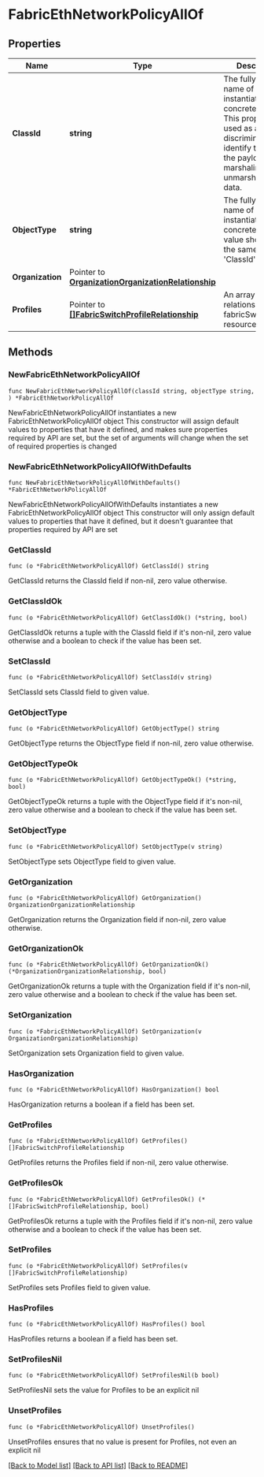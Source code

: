 # FabricEthNetworkPolicyAllOf

## Properties

Name | Type | Description | Notes
------------ | ------------- | ------------- | -------------
**ClassId** | **string** | The fully-qualified name of the instantiated, concrete type. This property is used as a discriminator to identify the type of the payload when marshaling and unmarshaling data. | [default to "fabric.EthNetworkPolicy"]
**ObjectType** | **string** | The fully-qualified name of the instantiated, concrete type. The value should be the same as the &#39;ClassId&#39; property. | [default to "fabric.EthNetworkPolicy"]
**Organization** | Pointer to [**OrganizationOrganizationRelationship**](organization.Organization.Relationship.md) |  | [optional] 
**Profiles** | Pointer to [**[]FabricSwitchProfileRelationship**](fabric.SwitchProfile.Relationship.md) | An array of relationships to fabricSwitchProfile resources. | [optional] 

## Methods

### NewFabricEthNetworkPolicyAllOf

`func NewFabricEthNetworkPolicyAllOf(classId string, objectType string, ) *FabricEthNetworkPolicyAllOf`

NewFabricEthNetworkPolicyAllOf instantiates a new FabricEthNetworkPolicyAllOf object
This constructor will assign default values to properties that have it defined,
and makes sure properties required by API are set, but the set of arguments
will change when the set of required properties is changed

### NewFabricEthNetworkPolicyAllOfWithDefaults

`func NewFabricEthNetworkPolicyAllOfWithDefaults() *FabricEthNetworkPolicyAllOf`

NewFabricEthNetworkPolicyAllOfWithDefaults instantiates a new FabricEthNetworkPolicyAllOf object
This constructor will only assign default values to properties that have it defined,
but it doesn't guarantee that properties required by API are set

### GetClassId

`func (o *FabricEthNetworkPolicyAllOf) GetClassId() string`

GetClassId returns the ClassId field if non-nil, zero value otherwise.

### GetClassIdOk

`func (o *FabricEthNetworkPolicyAllOf) GetClassIdOk() (*string, bool)`

GetClassIdOk returns a tuple with the ClassId field if it's non-nil, zero value otherwise
and a boolean to check if the value has been set.

### SetClassId

`func (o *FabricEthNetworkPolicyAllOf) SetClassId(v string)`

SetClassId sets ClassId field to given value.


### GetObjectType

`func (o *FabricEthNetworkPolicyAllOf) GetObjectType() string`

GetObjectType returns the ObjectType field if non-nil, zero value otherwise.

### GetObjectTypeOk

`func (o *FabricEthNetworkPolicyAllOf) GetObjectTypeOk() (*string, bool)`

GetObjectTypeOk returns a tuple with the ObjectType field if it's non-nil, zero value otherwise
and a boolean to check if the value has been set.

### SetObjectType

`func (o *FabricEthNetworkPolicyAllOf) SetObjectType(v string)`

SetObjectType sets ObjectType field to given value.


### GetOrganization

`func (o *FabricEthNetworkPolicyAllOf) GetOrganization() OrganizationOrganizationRelationship`

GetOrganization returns the Organization field if non-nil, zero value otherwise.

### GetOrganizationOk

`func (o *FabricEthNetworkPolicyAllOf) GetOrganizationOk() (*OrganizationOrganizationRelationship, bool)`

GetOrganizationOk returns a tuple with the Organization field if it's non-nil, zero value otherwise
and a boolean to check if the value has been set.

### SetOrganization

`func (o *FabricEthNetworkPolicyAllOf) SetOrganization(v OrganizationOrganizationRelationship)`

SetOrganization sets Organization field to given value.

### HasOrganization

`func (o *FabricEthNetworkPolicyAllOf) HasOrganization() bool`

HasOrganization returns a boolean if a field has been set.

### GetProfiles

`func (o *FabricEthNetworkPolicyAllOf) GetProfiles() []FabricSwitchProfileRelationship`

GetProfiles returns the Profiles field if non-nil, zero value otherwise.

### GetProfilesOk

`func (o *FabricEthNetworkPolicyAllOf) GetProfilesOk() (*[]FabricSwitchProfileRelationship, bool)`

GetProfilesOk returns a tuple with the Profiles field if it's non-nil, zero value otherwise
and a boolean to check if the value has been set.

### SetProfiles

`func (o *FabricEthNetworkPolicyAllOf) SetProfiles(v []FabricSwitchProfileRelationship)`

SetProfiles sets Profiles field to given value.

### HasProfiles

`func (o *FabricEthNetworkPolicyAllOf) HasProfiles() bool`

HasProfiles returns a boolean if a field has been set.

### SetProfilesNil

`func (o *FabricEthNetworkPolicyAllOf) SetProfilesNil(b bool)`

 SetProfilesNil sets the value for Profiles to be an explicit nil

### UnsetProfiles
`func (o *FabricEthNetworkPolicyAllOf) UnsetProfiles()`

UnsetProfiles ensures that no value is present for Profiles, not even an explicit nil

[[Back to Model list]](../README.md#documentation-for-models) [[Back to API list]](../README.md#documentation-for-api-endpoints) [[Back to README]](../README.md)


